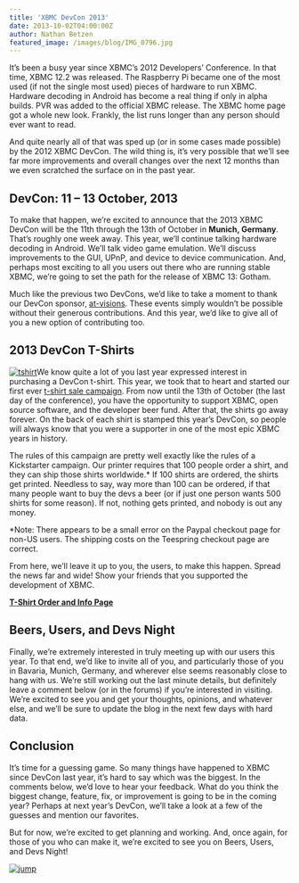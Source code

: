 ```yaml
---
title: 'XBMC DevCon 2013'
date: 2013-10-02T04:00:00Z
author: Nathan Betzen
featured_image: /images/blog/IMG_0796.jpg
---
```

It’s been a busy year since XBMC’s 2012 Developers’ Conference. In that time, XBMC 12.2 was released. The Raspberry Pi became one of the most used (if not the single most used) pieces of hardware to run XBMC. Hardware decoding in Android has become a real thing if only in alpha builds. PVR was added to the official XBMC release. The XBMC home page got a whole new look. Frankly, the list runs longer than any person should ever want to read.

 And quite nearly all of that was sped up (or in some cases made possible) by the 2012 XBMC DevCon. The wild thing is, it’s very possible that we’ll see far more improvements and overall changes over the next 12 months than we even scratched the surface on in the past year.

 DevCon: 11 – 13 October, 2013
-----------------------------

 To make that happen, we’re excited to announce that the 2013 XBMC DevCon will be the 11th through the 13th of October in **Munich, Germany**. That’s roughly one week away. This year, we’ll continue talking hardware decoding in Android. We’ll talk video game emulation. We’ll discuss improvements to the GUI, UPnP, and device to device communication. And, perhaps most exciting to all you users out there who are running stable XBMC, we’re going to set the path for the release of XBMC 13: Gotham.

 Much like the previous two DevCons, we’d like to take a moment to thank our DevCon sponsor, [at-visions](https://www.at-visions.com/ "at-visions"). These events simply wouldn’t be possible without their generous contributions. And this year, we’d like to give all of you a new option of contributing too.

 2013 DevCon T-Shirts
--------------------

 [![tshirt](/sites/default/files/uploads/tshirt.jpg)](https://teespring.com/xbmcdevcon2013)We know quite a lot of you last year expressed interest in purchasing a DevCon t-shirt. This year, we took that to heart and started our first ever [t-shirt sale campaign](https://teespring.com/xbmcdevcon2013 "XBMC t-shirt sale"). From now until the 13th of October (the last day of the conference), you have the opportunity to support XBMC, open source software, and the developer beer fund. After that, the shirts go away forever. On the back of each shirt is stamped this year’s DevCon, so people will always know that you were a supporter in one of the most epic XBMC years in history.

 The rules of this campaign are pretty well exactly like the rules of a Kickstarter campaign. Our printer requires that 100 people order a shirt, and they can ship those shirts worldwide.* If 100 shirts are ordered, the shirts get printed. Needless to say, way more than 100 can be ordered, if that many people want to buy the devs a beer (or if just one person wants 500 shirts for some reason). If not, nothing gets printed, and nobody is out any money.

 *Note: There appears to be a small error on the Paypal checkout page for non-US users. The shipping costs on the Teespring checkout page are correct.

 From here, we’ll leave it up to you, the users, to make this happen. Spread the news far and wide! Show your friends that you supported the development of XBMC.

 **[T-Shirt Order and Info Page](https://teespring.com/xbmcdevcon2013 "XBMC DevCon 2013 Shirts Campaign")**

 Beers, Users, and Devs Night
----------------------------

 Finally, we’re extremely interested in truly meeting up with our users this year. To that end, we’d like to invite all of you, and particularly those of you in Bavaria, Munich, Germany, and wherever else seems reasonably close to hang with us. We’re still working out the last minute details, but definitely leave a comment below (or in the forums) if you’re interested in visiting. We’re excited to see you and get your thoughts, opinions, and whatever else, and we’ll be sure to update the blog in the next few days with hard data.

 Conclusion
----------

 It’s time for a guessing game. So many things have happened to XBMC since DevCon last year, it’s hard to say which was the biggest. In the comments below, we’d love to hear your feedback. What do you think the biggest change, feature, fix, or improvement is going to be in the coming year? Perhaps at next year’s DevCon, we’ll take a look at a few of the guesses and mention our favorites.

 But for now, we’re excited to get planning and working. And, once again, for those of you who can make it, we’re excited to see you on Beers, Users, and Devs Night!

 [![jump](/sites/default/files/uploads/jump.jpg)](/sites/default/files/uploads/jump.jpg)

 